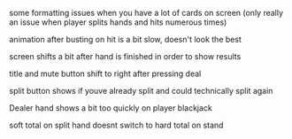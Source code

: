 some formatting issues when you have a lot of cards on screen (only really an issue when player splits hands and hits numerous times)

animation after busting on hit is a bit slow, doesn't look the best

screen shifts a bit after hand is finished in order to show results

title and mute button shift to right after pressing deal

split button shows if youve already split and could technically split again

Dealer hand shows a bit too quickly on player blackjack

soft total on split hand doesnt switch to hard total on stand